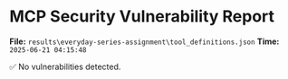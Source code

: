 # MCP Security Vulnerability Report
**File:** `results\everyday-series-assignment\tool_definitions.json`
**Time:** `2025-06-21 04:15:48`

✅ No vulnerabilities detected.